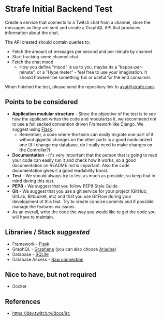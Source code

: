 # Strafe Initial Backend Test

Create a service that connects to a Twitch chat from a channel, store the messages as they are sent and create a GraphQL API that produces information about the chat.

The API created should contain queries to:
- Fetch the amount of messages per second and per minute by channel
- Start tracking some channel chat
- Fetch the chat mood
  - How you define "mood" is up to you, maybe its a "kappa-per-minute", or a "Hype meter" - feel free to use your imagination. It should however be something fun or useful for the end consumer.

When finished the test, please send the repository link to ayat@strafe.com.

## Points to be considered
- **Application modular structure** - Since the objective of the test is to see how the applicant writes the code and modularize it, we recommend not to use a full sacked convention driven Framework like Django. We suggest using [Flask](http://flask.pocoo.org/).
  - Remember, a code where the team can easily migrate one part of it without gigantic changes on the other parts is a good modularized one (If I change my database, do I really need to make changes on the Controller?)
- **Documentation** - It's very important that the person that is going to read your code can easily run it and check how it works, so a good documentation on README.md is important. Also the code documentation gives it a good readability boost.
- **Test** - We should always try to test as much as possible, so keep that in mind during this test.
- **PEP8** - We suggest that you follow PEP8 Style Guide.
- **Git** - We suggest that you use a git service for your project (GitHub, GitLab, Bitbucket, etc) and that you use GitFlow during your development of this test. Try to create concise commits and if possible manage the features via issues.
- As an overall, write the code the way you would like to get the code you will have to maintain.

## Libraries / Stack *suggested*
- Framework - [Flask](https://flask.palletsprojects.com/en/1.1.x/)
- GraphQL - [Graphene](https://graphene-python.org/) (you can also choose [Ariadne](https://ariadnegraphql.org/))
- Database - [SQLite](https://www.sqlite.org/index.html)
- Database Access - [Raw connection](https://docs.python.org/3/library/sqlite3.html)

## Nice to have, but not required
- Docker

## References
- https://dev.twitch.tv/docs/irc
